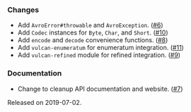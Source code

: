 ### Changes

- Add `AvroError#throwable` and `AvroException`. ([#6][#6])
- Add `Codec` instances for `Byte`, `Char`, and `Short`. ([#10][#10])
- Add `encode` and `decode` convenience functions. ([#8][#8])
- Add `vulcan-enumeratum` for enumeratum integration. ([#11][#11])
- Add `vulcan-refined` module for refined integration. ([#9][#9])

### Documentation

- Change to cleanup API documentation and website. ([#7][#7])

[#6]: https://github.com/ovotech/vulcan/pull/6
[#7]: https://github.com/ovotech/vulcan/pull/7
[#8]: https://github.com/ovotech/vulcan/pull/8
[#9]: https://github.com/ovotech/vulcan/pull/9
[#10]: https://github.com/ovotech/vulcan/pull/10
[#11]: https://github.com/ovotech/vulcan/pull/11

Released on 2019-07-02.

